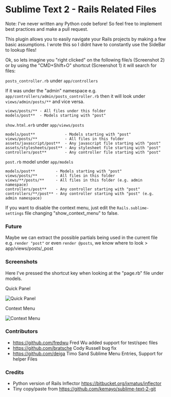 # Sublime Text 2 - Rails Related Files

Note: I've never written any Python code before! So feel free to implement best practices and make a pull request.

This plugin allows you to easily navigate your Rails projects by making a few basic assumptions. I wrote this so I didnt have to constantly use the SideBar to lookup files!

Ok, so lets imagine you "right clicked" on the following file/s (Screenshot 2) or by using the "CMD+Shift+O" shortcut (Screenshot 1)  it will search for files:

 `posts_controller.rb` under `app/controllers`

If it was under the "admin" namespace e.g. `app/controllers/admin/posts_controller.rb` then it will look under `views/admin/posts/**` and vice versa.

    views/posts/** - All files under this folder
    models/post**  - Models starting with "post"

 `show.html.erb` under `app/views/posts`

    models/post**             - Models starting with "post"
    views/posts/**            - All files in this folder
    assets/javascript/post**  - Any javascript file starting with "post"
    assets/stylesheets/post** - Any stylesheet file starting with "post"
    controllers/post**        - Any controller file starting with "post"

 `post.rb` model under `app/models`

    models/post**         - Models starting with "post"
    views/posts/**        - All files in this folder
    views/**/posts/**     - All files in this folder (e.g. admin namespace)
    controllers/post**    - Any controller starting with "post"
    controllers/**/post** - Any controller starting with "post" (e.g. admin namespace)

If you want to disable the context menu, just edit the `Rails.sublime-settings` file changing "show_context_menu" to false.

### Future

Maybe we can extract the possible partials being used in the current file e.g. `render "post"` or even `render @posts`, we know where to look > app/views/posts/_post

### Screenshots

Here I've pressed the shortcut key when looking at the "page.rb" file under models.

Quick Panel

![Quick Panel](https://github.com/luqman/SublimeText2RailsRelatedFiles/raw/master/screenshots/quick-panel.png)

Context Menu

![Context Menu](https://github.com/luqman/SublimeText2RailsRelatedFiles/raw/master/screenshots/context-menu.png)

### Contributors

- https://github.com/fredwu Fred Wu added support for test/spec files
- https://github.com/bratsche Cody Russell bug fix
- https://github.com/deiga Timo Sand Sublime Menu Entries, Support for helper Files

### Credits

  - Python version of Rails Inflector https://bitbucket.org/ixmatus/inflector
  - Tiny copy/paste from https://github.com/kemayo/sublime-text-2-git

